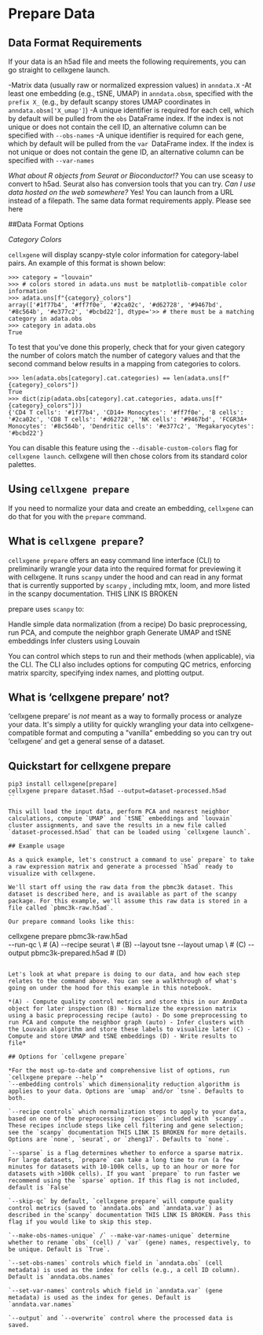 # Prepare Data

## Data Format Requirements

If your data is an h5ad file and meets the following requirements, you can go straight to cellxgene launch.

-Matrix data (usually raw or normalized expression values) in `anndata.X`
-At least one embedding (e.g., tSNE, UMAP) in `anndata.obsm`, specified with the `prefix X_` (e.g., by default scanpy stores UMAP coordinates in `anndata.obsm['X_umap']`)
-A unique identifier is required for each cell, which by default will be pulled from the `obs` DataFrame index. If the index is not unique or does not contain the cell ID, an alternative column can be specified with `--obs-names`
-A unique identifier is required for each gene, which by default will be pulled from the `var `DataFrame index. If the index is not unique or does not contain the gene ID, an alternative column can be specified with `--var-names`

*What about R objects from Seurat or Bioconductor!?*
You can use sceasy to convert to h5ad. Seurat also has conversion tools that you can try.
*Can I use data hosted on the web somewhere?*
Yes! You can launch from a URL instead of a filepath. The same data format requirements apply. Please see here

##Data Format Options

*Category Colors*

`cellxgene` will display scanpy-style color information for category-label pairs. An example of this format is shown below:

```
>>> category = "louvain"
>>> # colors stored in adata.uns must be matplotlib-compatible color information
>>> adata.uns[f"{category}_colors"]
array(['#1f77b4', '#ff7f0e', '#2ca02c', '#d62728', '#9467bd', '#8c564b', '#e377c2', '#bcbd22'], dtype='>> # there must be a matching category in adata.obs
>>> category in adata.obs
True
```

To test that you've done this properly, check that for your given category the number of colors match the number of category values and that the second command below results in a mapping from categories to colors.

```
>>> len(adata.obs[category].cat.categories) == len(adata.uns[f"{category}_colors"])
True
>>> dict(zip(adata.obs[category].cat.categories, adata.uns[f"{category}_colors"]))
{'CD4 T cells': '#1f77b4', 'CD14+ Monocytes': '#ff7f0e', 'B cells': '#2ca02c', 'CD8 T cells': '#d62728', 'NK cells': '#9467bd', 'FCGR3A+ Monocytes': '#8c564b', 'Dendritic cells': '#e377c2', 'Megakaryocytes': '#bcbd22'}
```

You can disable this feature using the `--disable-custom-colors` flag for `cellxgene launch`. cellxgene will then chose colors from its standard color palettes.

## Using `cellxgene prepare`

If you need to normalize your data and create an embedding, `cellxgene` can do that for you with the `prepare` command.

## What is `cellxgene prepare`?

`cellxgene prepare` offers an easy command line interface (CLI) to preliminarily wrangle your data into the required format for previewing it with cellxgene. It runs `scanpy` under the hood and can read in any format that is currently supported by `scanpy` , including mtx, loom, and more listed in the scanpy documentation. THIS LINK IS BROKEN

prepare uses `scanpy` to:

Handle simple data normalization (from a recipe)
Do basic preprocessing, run PCA, and compute the neighbor graph
Generate UMAP and tSNE embeddings
Infer clusters using Louvain

You can control which steps to run and their methods (when applicable), via the CLI. The CLI also includes options for computing QC metrics, enforcing matrix sparcity, specifying index names, and plotting output.

## What is ‘cellxgene prepare’ not?

‘cellxgene prepare’ is *not* meant as a way to formally process or analyze your data. It's simply a utility for quickly wrangling your data into cellxgene-compatible format and computing a "vanilla" embedding so you can try out ‘cellxgene’ and get a general sense of a dataset.
## Quickstart for cellxgene prepare

```
pip3 install cellxgene[prepare]
cellxgene prepare dataset.h5ad --output=dataset-processed.h5ad
``

This will load the input data, perform PCA and nearest neighbor calculations, compute `UMAP` and `tSNE` embeddings and `louvain` cluster assignments, and save the results in a new file called `dataset-processed.h5ad` that can be loaded using `cellxgene launch`.

## Example usage

As a quick example, let's construct a command to use` prepare` to take a raw expression matrix and generate a processed `h5ad` ready to visualize with cellxgene.

We'll start off using the raw data from the pbmc3k dataset. This dataset is described here, and is available as part of the scanpy package. For this example, we'll assume this raw data is stored in a file called `pbmc3k-raw.h5ad`.

Our prepare command looks like this:

```
cellxgene prepare pbmc3k-raw.h5ad \
    --run-qc \                                  # (A)
    --recipe seurat \                           # (B)
    --layout tsne --layout umap \               # (C)
    --output pbmc3k-prepared.h5ad               # (D)
```

Let's look at what prepare is doing to our data, and how each step relates to the command above. You can see a walkthrough of what's going on under the hood for this example in this notebook.

*(A) - Compute quality control metrics and store this in our AnnData object for later inspection (B) - Normalize the expression matrix using a basic preprocessing recipe (auto) - Do some preprocessing to run PCA and compute the neighbor graph (auto) - Infer clusters with the Louvain algorithm and store these labels to visualize later (C) - Compute and store UMAP and tSNE embeddings (D) - Write results to file*

## Options for `cellxgene prepare`

*For the most up-to-date and comprehensive list of options, run `cellxgene prepare --help`*
`--embedding controls` which dimensionality reduction algorithm is applies to your data. Options are `umap` and/or `tsne`. Defaults to both.

`--recipe controls` which normalization steps to apply to your data, based on one of the preprocessing `recipes` included with `scanpy`. These recipes include steps like cell filtering and gene selection; see the `scanpy` documentation THIS LINK IS BROKEN for more details. Options are `none`, `seurat`, or `zheng17`. Defaults to `none`.

`--sparse` is a flag determines whether to enforce a sparse matrix. For large datasets, `prepare` can take a long time to run (a few minutes for datasets with 10-100k cells, up to an hour or more for datasets with >100k cells). If you want `prepare` to run faster we recommend using the `sparse` option. If this flag is not included, default is `False`

`--skip-qc` by default, `cellxgene prepare` will compute quality control metrics (saved to `anndata.obs` and `anndata.var`) as described in the`scanpy` documentation THIS LINK IS BROKEN. Pass this flag if you would like to skip this step.

`--make-obs-names-unique` /` --make-var-names-unique` determine whether to rename `obs` (cell) / `var` (gene) names, respectively, to be unique. Default is `True`.

`--set-obs-names` controls which field in `anndata.obs` (cell metadata) is used as the index for cells (e.g., a cell ID column). Default is `anndata.obs.names`

`--set-var-names` controls which field in `anndata.var` (gene metadata) is used as the index for genes. Default is `anndata.var.names`

`--output` and `--overwrite` control where the processed data is saved.
